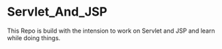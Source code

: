 # Servlet_And_JSP
This Repo is build with the intension to work on Servlet and JSP and learn while doing things.
